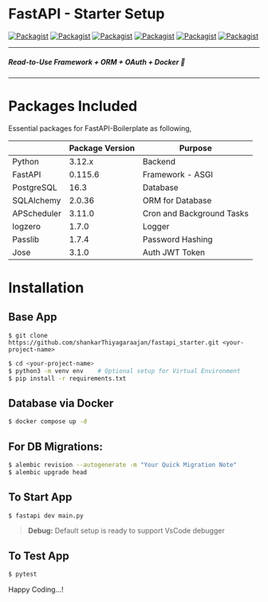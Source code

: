 # FastAPI - Starter Setup
[![Packagist](https://img.shields.io/badge/FastAPI-0.115.6-blue?logo=fastapi&logoColor=green)](https://github.com/shankarThiyagaraajan/fastapi_starter) [![Packagist](https://img.shields.io/badge/OAuth-2.0-blue?logo=oauth2&logoColor=white)](https://github.com/shankarThiyagaraajan/fastapi_starter) [![Packagist](https://img.shields.io/badge/Python-3.12.x-blue?logo=python&logoColor=white)](https://github.com/shankarThiyagaraajan/fastapi_starter) [![Packagist](https://img.shields.io/badge/Docker-Ready-greeb?logo=docker&logoColor=white)](https://github.com/shankarThiyagaraajan/fastapi_starter) [![Packagist](https://img.shields.io/badge/SQLAlchemy-2.0.36-red?logo=SQLAlchemy&logoColor=white)](https://github.com/shankarThiyagaraajan/fastapi_starter) [![Packagist](https://img.shields.io/badge/Test-Success-greeb?logo=SQLAlchemy&logoColor=white)](https://github.com/shankarThiyagaraajan/fastapi_starter)

---
##### Read-to-Use Framework + ORM + OAuth + Docker 🎉
---
# Packages Included
Essential packages for  FastAPI-Boilerplate as following,

|                |Package Version                          |Purpose                         |
|----------------|-------------------------------|-----------------------------|
|Python |3.12.x            |Backend            |
|FastAPI          |0.115.6            |Framework - ASGI           |
|PostgreSQL          |16.3|Database|
|SQLAlchemy          |2.0.36|ORM for Database|
|APScheduler          |3.11.0|Cron and Background Tasks|
|logzero          |1.7.0|Logger|
|Passlib          |1.7.4 |Password Hashing|  
|Jose           |3.1.0|Auth JWT Token|


# Installation

## Base App
``` base
$ git clone https://github.com/shankarThiyagaraajan/fastapi_starter.git <your-project-name>
```
```bash
$ cd <your-project-name>
$ python3 -m venv env    # Optional setup for Virtual Environment
$ pip install -r requirements.txt
```

## Database via Docker
```bash
$ docker compose up -d
```

## For DB Migrations:
```bash
$ alembic revision --autogenerate -m "Your Quick Migration Note"
$ alembic upgrade head
```

## To Start App
```bash
$ fastapi dev main.py
```

> **Debug:** Default setup is ready to support VsCode debugger

## To Test App
```bash
$ pytest
```

Happy Coding...!